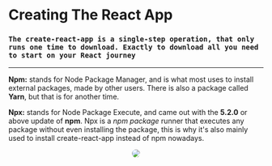 # **Creating The React App**

### `The create-react-app is a single-step operation, that only runs one time to download. Exactly to download all you need to start on your React journey`

---

**Npm:** stands for Node Package Manager, and is what most uses to install external packages, made by other users. There is also a package called **Yarn**, but that is for another time.

**Npx:** stands for Node Package Execute, and came out with the **5.2.0** or above update of **npm**. Npx is a *npm package* runner that executes any package without even installing the package, this is why it's also mainly used to install create-react-app instead of npm nowadays.

<p align="center">
  <img src="https://i.giphy.com/media/l4EoT59vRYdTSi6vS/giphy.gif" style="border-radius: 10px;" />
</p>